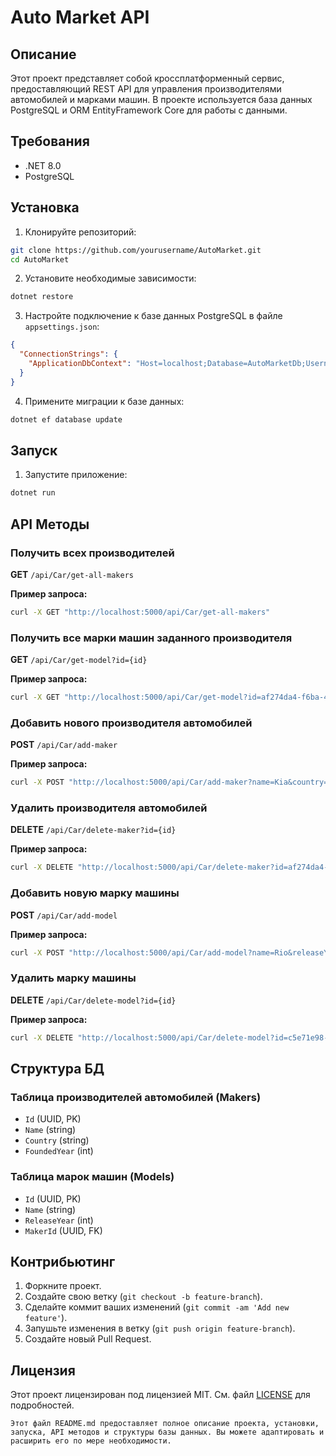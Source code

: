 # Auto Market API

## Описание

Этот проект представляет собой кроссплатформенный сервис, предоставляющий REST API для управления производителями автомобилей и марками машин. В проекте используется база данных PostgreSQL и ORM EntityFramework Core для работы с данными.

## Требования

- .NET 8.0
- PostgreSQL

## Установка

1. Клонируйте репозиторий:
  ```sh
  git clone https://github.com/yourusername/AutoMarket.git
  cd AutoMarket
  ```

2. Установите необходимые зависимости:
  ```sh
  dotnet restore
  ```

3. Настройте подключение к базе данных PostgreSQL в файле `appsettings.json`:
  ```json
  {
    "ConnectionStrings": {
      "ApplicationDbContext": "Host=localhost;Database=AutoMarketDb;Username=yourusername;Password=yourpassword"
    }
  }
  ```

4. Примените миграции к базе данных:
  ```sh
  dotnet ef database update
  ```

## Запуск

1. Запустите приложение:
  ```sh
  dotnet run
  ```

## API Методы

### Получить всех производителей

**GET** `/api/Car/get-all-makers`

**Пример запроса:**
  ```sh
  curl -X GET "http://localhost:5000/api/Car/get-all-makers"
  ```

### Получить все марки машин заданного производителя

**GET** `/api/Car/get-model?id={id}`

**Пример запроса:**
  ```sh
  curl -X GET "http://localhost:5000/api/Car/get-model?id=af274da4-f6ba-4725-af4c-96a6f1789913"
  ```

### Добавить нового производителя автомобилей

**POST** `/api/Car/add-maker`

**Пример запроса:**
  ```sh
  curl -X POST "http://localhost:5000/api/Car/add-maker?name=Kia&country=South Korea&foundedYear=1944"
  ```

### Удалить производителя автомобилей

**DELETE** `/api/Car/delete-maker?id={id}`

**Пример запроса:**
  ```sh
  curl -X DELETE "http://localhost:5000/api/Car/delete-maker?id=af274da4-f6ba-4725-af4c-96a6f1789913"
  ```

### Добавить новую марку машины

**POST** `/api/Car/add-model`

**Пример запроса:**
  ```sh
  curl -X POST "http://localhost:5000/api/Car/add-model?name=Rio&releaseYear=2000&makerId=af274da4-f6ba-4725-af4c-96a6f1789913"
  ```

### Удалить марку машины

**DELETE** `/api/Car/delete-model?id={id}`

**Пример запроса:**
  ```sh
  curl -X DELETE "http://localhost:5000/api/Car/delete-model?id=c5e71e98-09c0-4bd0-a67d-9d46bbbbb1b3"
  ```

## Структура БД

### Таблица производителей автомобилей (Makers)

- `Id` (UUID, PK)
- `Name` (string)
- `Country` (string)
- `FoundedYear` (int)

### Таблица марок машин (Models)

- `Id` (UUID, PK)
- `Name` (string)
- `ReleaseYear` (int)
- `MakerId` (UUID, FK)

## Контрибьютинг

1. Форкните проект.
2. Создайте свою ветку (`git checkout -b feature-branch`).
3. Сделайте коммит ваших изменений (`git commit -am 'Add new feature'`).
4. Запушьте изменения в ветку (`git push origin feature-branch`).
5. Создайте новый Pull Request.

## Лицензия
  
  Этот проект лицензирован под лицензией MIT. См. файл [LICENSE](LICENSE) для подробностей.
  ```
  Этот файл README.md предоставляет полное описание проекта, установки, запуска, API методов и структуры базы данных. Вы можете адаптировать и расширить его по мере необходимости.
  ```
